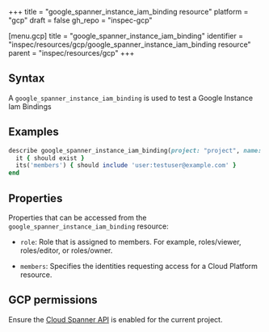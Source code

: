 +++
title = "google_spanner_instance_iam_binding resource"
platform = "gcp"
draft = false
gh_repo = "inspec-gcp"

[menu.gcp]
title = "google_spanner_instance_iam_binding"
identifier = "inspec/resources/gcp/google_spanner_instance_iam_binding resource"
parent = "inspec/resources/gcp"
+++

## Syntax

A `google_spanner_instance_iam_binding` is used to test a Google Instance Iam Bindings

## Examples

```ruby
describe google_spanner_instance_iam_binding(project: "project", name: "name", role: "roles/editor") do
  it { should exist }
  its('members') { should include 'user:testuser@example.com' }
end
```


## Properties

Properties that can be accessed from the `google_spanner_instance_iam_binding` resource:

  * `role`: Role that is assigned to members. For example, roles/viewer, roles/editor, or roles/owner.

  * `members`: Specifies the identities requesting access for a Cloud Platform resource.


## GCP permissions

Ensure the [Cloud Spanner API](https://console.cloud.google.com/apis/library/spanner.googleapis.com/) is enabled for the current project.

